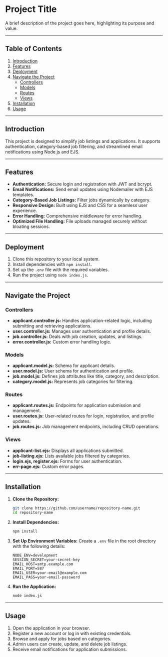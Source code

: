 
# Project Title

A brief description of the project goes here, highlighting its purpose and value.

---

## Table of Contents

1. [Introduction](#introduction)
2. [Features](#features)
3. [Deployment](#deployment)
4. [Navigate the Project](#navigate-the-project)
   - [Controllers](#controllers)
   - [Models](#models)
   - [Routes](#routes)
   - [Views](#views)
5. [Installation](#installation)
6. [Usage](#usage)

---

## Introduction

This project is designed to simplify job listings and applications. It supports authentication, category-based job filtering, and streamlined email notifications using Node.js and EJS.

---

## Features

- **Authentication:** Secure login and registration with JWT and bcrypt.
- **Email Notifications:** Send email updates using Nodemailer with EJS templates.
- **Category-Based Job Listings:** Filter jobs dynamically by category.
- **Responsive Design:** Built using EJS and CSS for a seamless user experience.
- **Error Handling:** Comprehensive middleware for error handling.
- **Optimized File Handling:** File uploads managed securely without bloating sessions.

---

## Deployment

1. Clone this repository to your local system.
2. Install dependencies with `npm install`.
3. Set up the `.env` file with the required variables.
4. Run the project using `node index.js`.

---

## Navigate the Project

### Controllers

- **applicant.controller.js:** Handles application-related logic, including submitting and retrieving applications.
- **user.controller.js:** Manages user authentication and profile details.
- **job.controller.js:** Deals with job creation, updates, and listings.
- **error.controller.js:** Custom error handling logic.

### Models

- **applicant.model.js:** Schema for applicant details.
- **user.model.js:** User schema for authentication and profile.
- **job.model.js:** Defines job attributes like title, category, and description.
- **category.model.js:** Represents job categories for filtering.

### Routes

- **applicant.routes.js:** Endpoints for application submission and management.
- **user.routes.js:** User-related routes for login, registration, and profile updates.
- **job.routes.js:** Job management endpoints, including CRUD operations.

### Views

- **applicant-list.ejs:** Displays all applications submitted.
- **job-listing.ejs:** Lists available jobs filtered by categories.
- **login.ejs, register.ejs:** Forms for user authentication.
- **err-page.ejs:** Custom error pages.

---

## Installation

1. **Clone the Repository:**
   ```bash
   git clone https://github.com/username/repository-name.git
   cd repository-name
   ```

2. **Install Dependencies:**
   ```bash
   npm install
   ```

3. **Set Up Environment Variables:**
   Create a `.env` file in the root directory with the following details:
   ```env
   NODE_ENV=development
   SESSION_SECRET=your-secret-key
   EMAIL_HOST=smtp.example.com
   EMAIL_PORT=587
   EMAIL_USER=your-email@example.com
   EMAIL_PASS=your-email-password
   ```

4. **Run the Application:**
   ```bash
   node index.js
   ```

---

## Usage

1. Open the application in your browser.
2. Register a new account or log in with existing credentials.
3. Browse and apply for jobs based on categories.
4. Admin users can create, update, and delete job listings.
5. Receive email notifications for application submissions.
